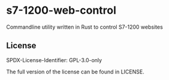 # s7-1200-web-control
Commandline utility written in Rust to control S7-1200 websites


## License
SPDX-License-Identifier: GPL-3.0-only

The full version of the license can be found in LICENSE.